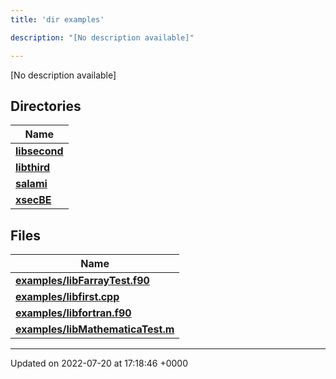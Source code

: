 ```yaml
---
title: 'dir examples'

description: "[No description available]"

---
```







[No description available]

## Directories

| Name           |
| -------------- |
| **[libsecond](/documentation/code/files/dir_dff073d442c794c2989394115bec1e2e/#dir-libsecond)**  |
| **[libthird](/documentation/code/files/dir_c35c44b862b82d6b9b19a560498428d3/#dir-libthird)**  |
| **[salami](/documentation/code/files/dir_69fa228ebecc3dc4f9a2f9d9b10a1247/#dir-salami)**  |
| **[xsecBE](/documentation/code/files/dir_a78c512b56e271af296e1e64c966e8c5/#dir-xsecbe)**  |

## Files

| Name           |
| -------------- |
| **[examples/libFarrayTest.f90](/documentation/code/files/libfarraytest_8f90/#file-libfarraytest.f90)**  |
| **[examples/libfirst.cpp](/documentation/code/files/libfirst_8cpp/#file-libfirst.cpp)**  |
| **[examples/libfortran.f90](/documentation/code/files/libfortran_8f90/#file-libfortran.f90)**  |
| **[examples/libMathematicaTest.m](/documentation/code/files/libmathematicatest_8m/#file-libmathematicatest.m)**  |






-------------------------------

Updated on 2022-07-20 at 17:18:46 +0000

